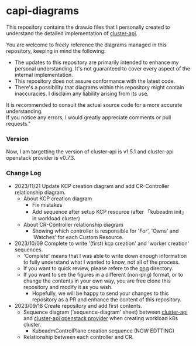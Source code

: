 # capi-diagrams

This repository contains the draw.io files that I personally created to understand the detailed implementation of [cluster-api](https://github.com/kubernetes-sigs/cluster-api/tree/main).

You are welcome to freely reference the diagrams managed in this repository, keeping in mind the following:

* The updates to this repository are primarily intended to enhance my personal understanding. It's not guaranteed to cover every aspect of the internal implementation.
* This repository does not assure conformance with the latest code.
* There's a possibility that diagrams within this repository might contain inaccuracies. I disclaim any liability arising from its use.


It is recommended to consult the actual source code for a more accurate understanding.  
If you notice any errors, I would greatly appreciate comments or pull requests."


### Version

Now, I am targetting the version of cluster-api is v1.5.1 and cluster-api openstack provider is v0.7.3.

### Change Log

* 2023/11/21 Update KCP creation diagram and add CR-Controller relationship diagram.  
  - About KCP creation diagram
    - Fix mistakes
    - Add sequence after setup KCP resource (after 「kubeadm init」in workload cluster)
  - About CR-Controller relationship diagram
    - Showing which controller is responsible for 'For', 'Owns' and 'Watches' for each Custom Resource.
* 2023/10/09 Complete to write '(first) kcp creation' and 'worker creation' sequences.  
  - 'Complete' means that I was able to write down enough information to fully understand what I wanted to know, not all of the process.
  - If you want to quick review, please refere to the [png](./png) directory.  
  - If you want to see the figures in a different (non-png) format, or to change the contents in your own way, you are free clone this repository and modify it as you wish.
    - Hopefully, we will be happy to send your changes to this repository as a PR and enhance the content of this repository.
* 2023/09/18 Create repository and add first contents.  
  - Sequence diagram ('sequence-diagram' sheet) between [cluster-api](https://github.com/kubernetes-sigs/cluster-api/tree/v1.5.1) and [cluster-api openstack provider](https://github.com/kubernetes-sigs/cluster-api-provider-openstack/tree/v0.7.3) when creating workload k8s cluster.
    - KubeadmControlPlane creation sequence (NOW EDTTING)
  - Relationship between each controller and CR.
